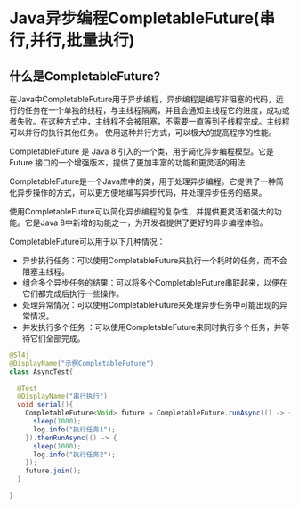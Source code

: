 # Java异步编程CompletableFuture(串行,并行,批量执行)

## 什么是CompletableFuture?

在Java中CompletableFuture用于异步编程，异步编程是编写非阻塞的代码，运行的任务在一个单独的线程，与主线程隔离，并且会通知主线程它的进度，成功或者失败。在这种方式中，主线程不会被阻塞，不需要一直等到子线程完成。主线程可以并行的执行其他任务。 使用这种并行方式，可以极大的提高程序的性能。

CompletableFuture 是 Java 8 引入的一个类，用于简化异步编程模型。它是 Future 接口的一个增强版本，提供了更加丰富的功能和更灵活的用法

CompletableFuture是一个Java库中的类，用于处理异步编程。它提供了一种简化异步操作的方式，可以更方便地编写异步代码，并处理异步任务的结果。

使用CompletableFuture可以简化异步编程的复杂性，并提供更灵活和强大的功能。它是Java 8中新增的功能之一，为开发者提供了更好的异步编程体验。

CompletableFuture可以用于以下几种情况：

- 异步执行任务：可以使用CompletableFuture来执行一个耗时的任务，而不会阻塞主线程。
- 组合多个异步任务的结果：可以将多个CompletableFuture串联起来，以便在它们都完成后执行一些操作。
- 处理异常情况：可以使用CompletableFuture来处理异步任务中可能出现的异常情况。
- 并发执行多个任务 ：可以使用CompletableFuture来同时执行多个任务，并等待它们全部完成。


```java
@Sl4j
@DisplayName("示例CompletableFuture")
class AsyncTest{
  
  @Test
  @DisplayName("串行执行")
  void serial(){
    CompletableFuture<Void> future = CompletableFuture.runAsync(() -> {
      sleep(1000);
      log.info("执行任务1");
    }).thenRunAsync(() -> {
      sleep(1000);
      log.info("执行任务2");
    });
    future.join();
  }
  
}
```
